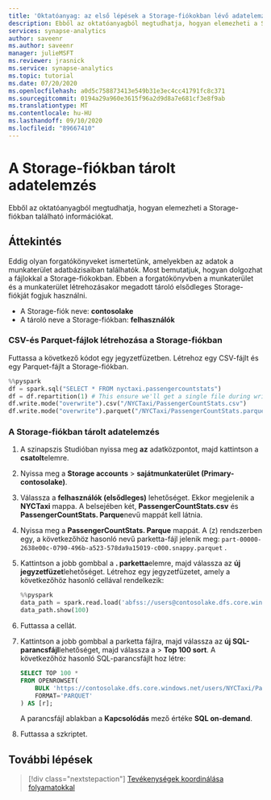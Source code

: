 ```yaml
---
title: 'Oktatóanyag: az első lépések a Storage-fiókokban lévő adatelemzés'
description: Ebből az oktatóanyagból megtudhatja, hogyan elemezheti a Storage-fiókban található információkat.
services: synapse-analytics
author: saveenr
ms.author: saveenr
manager: julieMSFT
ms.reviewer: jrasnick
ms.service: synapse-analytics
ms.topic: tutorial
ms.date: 07/20/2020
ms.openlocfilehash: a0d5c758873413e549b31e3ec4cc41791fc8c371
ms.sourcegitcommit: 0194a29a960e3615f96a2d9d8a7e681cf3e8f9ab
ms.translationtype: MT
ms.contentlocale: hu-HU
ms.lasthandoff: 09/10/2020
ms.locfileid: "89667410"
---
```

# <a name="analyze-data-in-a-storage-account"></a>A Storage-fiókban tárolt adatelemzés

Ebből az oktatóanyagból megtudhatja, hogyan elemezheti a Storage-fiókban található információkat.

## <a name="overview"></a>Áttekintés

Eddig olyan forgatókönyveket ismertetünk, amelyekben az adatok a munkaterület adatbázisaiban találhatók. Most bemutatjuk, hogyan dolgozhat a fájlokkal a Storage-fiókokban. Ebben a forgatókönyvben a munkaterület és a munkaterület létrehozásakor megadott tároló elsődleges Storage-fiókját fogjuk használni.

* A Storage-fiók neve: **contosolake**
* A tároló neve a Storage-fiókban: **felhasználók**

### <a name="create-csv-and-parquet-files-in-your-storage-account"></a>CSV-és Parquet-fájlok létrehozása a Storage-fiókban

Futtassa a következő kódot egy jegyzetfüzetben. Létrehoz egy CSV-fájlt és egy Parquet-fájlt a Storage-fiókban.

```py
%%pyspark
df = spark.sql("SELECT * FROM nyctaxi.passengercountstats")
df = df.repartition(1) # This ensure we'll get a single file during write()
df.write.mode("overwrite").csv("/NYCTaxi/PassengerCountStats.csv")
df.write.mode("overwrite").parquet("/NYCTaxi/PassengerCountStats.parquet")
```

### <a name="analyze-data-in-a-storage-account"></a>A Storage-fiókban tárolt adatelemzés

1. A szinapszis Studióban nyissa meg **az** adatközpontot, majd kattintson a **csatolt**elemre.
1. Nyissa meg a **Storage accounts**  >  **sajátmunkaterület (Primary-contosolake)**.
1. Válassza a **felhasználók (elsődleges)** lehetőséget. Ekkor megjelenik a **NYCTaxi** mappa. A belsejében két, **PassengerCountStats.csv** és **PassengerCountStats. Parque**nevű mappát kell látnia.
1. Nyissa meg a **PassengerCountStats. Parque** mappát. A (z) rendszerben egy, a következőhöz hasonló nevű parketta-fájl jelenik meg: `part-00000-2638e00c-0790-496b-a523-578da9a15019-c000.snappy.parquet` .
1. Kattintson a jobb gombbal a **. parketta**elemre, majd válassza az **új jegyzetfüzet**lehetőséget. Létrehoz egy jegyzetfüzetet, amely a következőhöz hasonló cellával rendelkezik:

    ```py
    %%pyspark
    data_path = spark.read.load('abfss://users@contosolake.dfs.core.windows.net/NYCTaxi/PassengerCountStats.parquet/part-00000-1f251a58-d8ac-4972-9215-8d528d490690-c000.snappy.parquet', format='parquet')
    data_path.show(100)
    ```

1. Futtassa a cellát.
1. Kattintson a jobb gombbal a parketta fájlra, majd válassza az **új SQL-parancsfájl**lehetőséget, majd válassza a  >  **Top 100 sort**. A következőhöz hasonló SQL-parancsfájlt hoz létre:

    ```sql
    SELECT TOP 100 *
    FROM OPENROWSET(
        BULK 'https://contosolake.dfs.core.windows.net/users/NYCTaxi/PassengerCountStats.parquet/part-00000-1f251a58-d8ac-4972-9215-8d528d490690-c000.snappy.parquet',
        FORMAT='PARQUET'
    ) AS [r];
    ```

    A parancsfájl ablakban a **Kapcsolódás** mező értéke **SQL on-demand**.

1. Futtassa a szkriptet.



## <a name="next-steps"></a>További lépések

> [!div class="nextstepaction"]
> [Tevékenységek koordinálása folyamatokkal](get-started-pipelines.md)
